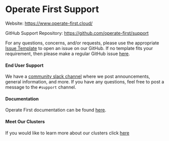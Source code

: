 <!-- #region -->
# Operate First Support


Website: https://www.operate-first.cloud/

GitHub Support Repository: https://github.com/operate-first/support

For any questions, concerns, and/or requests, please use the appropriate [Issue Template](https://github.com/operate-first/support/issues/new/choose) to open an issue on our GitHub. If no template fits your requirement, then please make a regular GitHub issue [here](https://github.com/operate-first/support/issues).

#### End User Support


We have a [community slack channel](https://operatefirst.slack.com/join/shared_invite/zt-o2gn4wn8-O39g7sthTAuPCvaCNRnLww#/shared-invite/email) where we post announcements, general information, and more. If you have any questions, feel free to post a message to the `#support` channel.


#### Documentation


Operate First documentation can be found [here](https://github.com/operate-first/apps/tree/master/docs).


#### Meet Our Clusters


If you would like to learn more about our clusters click [here](https://www.operate-first.cloud/apps/content/README.html#environments)
<!-- #endregion -->

